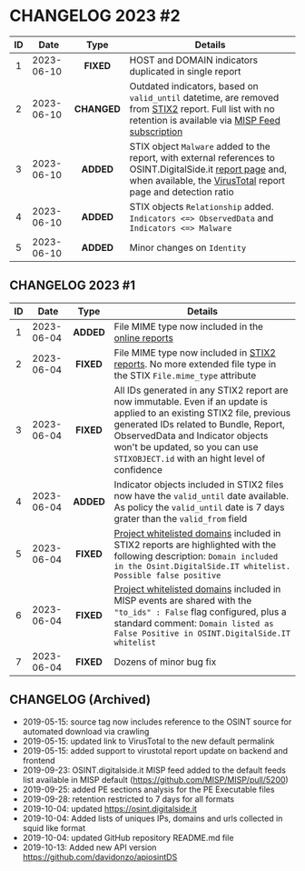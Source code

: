 # CHANGELOG 2023 #2
| ID | Date	    | Type      | Details |
|:-:| --------- | :-------: | ------- |
| 1 | 2023-06-10 | **FIXED** | HOST and DOMAIN indicators duplicated in single report |
| 2 | 2023-06-10 | **CHANGED** | Outdated indicators, based on `valid_until` datetime, are removed from [STIX2](https://osint.digitalside.it/Threat-Intel/stix2/) report. Full list with no retention is available via [MISP Feed subscription](https://osint.digitalside.it/Threat-Intel/digitalside-misp-feed/) | 
| 3 | 2023-06-10 | **ADDED** | STIX object `Malware` added to the report, with external references to OSINT.DigitalSide.it [report page](https://osint.digitalside.it/report/) and, when available, the [VirusTotal](https://www.virustotal.com/) report page and detection ratio |
| 4 | 2023-06-10 | **ADDED** | STIX objects `Relationship` added. `Indicators <=> ObservedData` and `Indicators <=> Malware` |
| 5 | 2023-06-10 | **ADDED** | Minor changes on `Identity` |

## CHANGELOG 2023 #1
| ID | Date	    | Type      | Details |
|:-:| --------- | :-------: | ------- |
| 1 | 2023-06-04| **ADDED** | File MIME type now included in the [online reports](https://osint.digitalside.it/report/) |
| 2 | 2023-06-04| **FIXED** | File MIME type now included in [STIX2 reports](https://osint.digitalside.it/Threat-Intel/stix2/). No more extended file type in the STIX `File.mime_type` attribute |
| 3 | 2023-06-04| **FIXED** | All IDs generated in any STIX2 report are now immutable. Even if an update is applied to an existing STIX2 file, previous generated IDs related to Bundle, Report, ObservedData and Indicator objects won't be updated, so you can use `STIXOBJECT.id` with an hight level of confidence |
| 4 | 2023-06-04| **ADDED** | Indicator objects included in STIX2 files now have the `valid_until` date available. As policy the `valid_until` date is 7 days grater than the `valid_from` field |
| 5 | 2023-06-04| **FIXED** | [Project whitelisted domains](https://github.com/davidonzo/Threat-Intel-Domain-WL) included in STIX2 reports are highlighted with the following description: `Domain included in the Osint.DigitalSide.IT whitelist. Possible false positive` |
| 6 | 2023-06-04| **FIXED** | [Project whitelisted domains](https://github.com/davidonzo/Threat-Intel-Domain-WL) included in MISP events are shared with the `"to_ids" : False` flag configured, plus a standard comment: `Domain listed as False Positive in OSINT.DigitalSide.IT whitelist` |
| 7 | 2023-06-04| **FIXED** | Dozens of minor bug fix |

## CHANGELOG (Archived)
* 2019-05-15: source tag now includes reference to the OSINT source for automated download via crawling
* 2019-05-15: updated link to VirusTotal to the new default permalink
* 2019-05-15: added support to virustotal report update on backend and frontend
* 2019-09-23: OSINT.digitalside.it MISP feed added to the default feeds list available in MISP default (https://github.com/MISP/MISP/pull/5200)
* 2019-09-25: added PE sections analysis for the PE Executable files 
* 2019-09-28: retention restricted to 7 days for all formats
* 2019-10-04: updated https://osint.digitalside.it
* 2019-10-04: Added lists of uniques IPs, domains and urls collected in squid like format
* 2019-10-04: updated GitHub repository README.md file
* 2019-10-13: Added new API version https://github.com/davidonzo/apiosintDS
